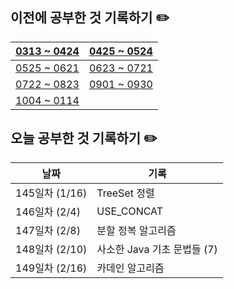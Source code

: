 ## 이전에 공부한 것 기록하기 ✏️
| [0313 ~ 0424](https://github.com/techeer-TIL-group/yu-heejin/blob/main/Log/0313-0424.md) | [0425 ~ 0524](https://github.com/techeer-TIL-group/yu-heejin/blob/main/Log/0425-0524.md) |
| -- | -- |
| [0525 ~ 0621](https://github.com/techeer-TIL-group/yu-heejin/blob/main/Log/0525-0621.md) | [0623 ~ 0721](https://github.com/techeer-TIL-group/yu-heejin/blob/main/Log/0623-0721.md) |
| [0722 ~ 0823](https://github.com/techeer-TIL-group/yu-heejin/blob/main/Log/0722-0823.md) | [0901 ~ 0930](https://github.com/techeer-TIL-group/yu-heejin/blob/main/Log/0901-0930.md) |
| [1004 ~ 0114](https://github.com/techeer-TIL-group/yu-heejin/blob/main/Log/1004-0114.md) |

## 오늘 공부한 것 기록하기 ✏️
| 날짜 | 기록 |
| --- | --- |
| 145일차 (1/16) | TreeSet 정렬 |
| 146일차 (2/4) | USE_CONCAT |
| 147일차 (2/8) | 분할 정복 알고리즘 |
| 148일차 (2/10) | 사소한 Java 기초 문법들 (7) |
| 149일차 (2/16) | 카데인 알고리즘 |